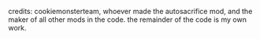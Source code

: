 credits: cookiemonsterteam, whoever made the autosacrifice mod, and the maker of all other mods in the code. the remainder of the code is my own work.

